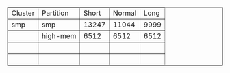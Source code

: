 <table border="1" cellpadding="1" cellspacing="1">
	<tbody>
		<tr>
			<td>Cluster</td>
			<td>Partition</td>
			<td>Short</td>
			<td>Normal</td>
			<td>Long</td>
		</tr>
		<tr>
			<td>smp</td>
			<td>smp</td>
			<td>13247</td>
			<td>11044</td>
			<td>9999</td>
		</tr>
		<tr>
			<td>&nbsp;</td>
			<td>high-mem</td>
			<td>6512</td>
			<td>6512</td>
			<td>6512</td>
		</tr>
		<tr>
			<td>&nbsp;</td>
			<td>&nbsp;</td>
			<td>&nbsp;</td>
			<td>&nbsp;</td>
			<td>&nbsp;</td>
		</tr>
		<tr>
			<td>&nbsp;</td>
			<td>&nbsp;</td>
			<td>&nbsp;</td>
			<td>&nbsp;</td>
			<td>&nbsp;</td>
		</tr>
	</tbody>
</table>
